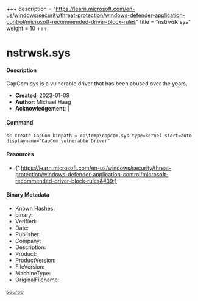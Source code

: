 +++
description = "https://learn.microsoft.com/en-us/windows/security/threat-protection/windows-defender-application-control/microsoft-recommended-driver-block-rules"
title = "nstrwsk.sys"
weight = 10
+++

# nstrwsk.sys

#### Description

CapCom.sys is a vulnerable driver that has been abused over the years.

- **Created**: 2023-01-09
- **Author**: Michael Haag
- **Acknowledgement**:  | [](https://twitter.com/)

#### Command

```
sc create CapCom binpath = c:\temp\capcom.sys type=kernel start=auto displayname="CapCom vulnerable Driver"
```

#### Resources


- {&#39; https://learn.microsoft.com/en-us/windows/security/threat-protection/windows-defender-application-control/microsoft-recommended-driver-block-rules&#39;}





#### Binary Metadata

- Known Hashes: [](https://www.virustotal.com/gui/file/) 
- binary: 
- Verified: 
- Date: 
- Publisher: 
- Company: 
- Description: 
- Product: 
- ProductVersion: 
- FileVersion: 
- MachineType: 
- OriginalFilename: 

[*source*](https://github.com/magicsword-io/LOLDrivers/tree/main/yaml/nstrwsk.sys.yml)